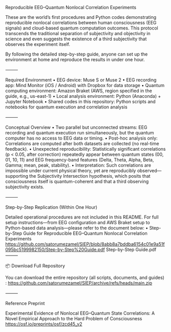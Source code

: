 Reproducible EEG–Quantum Nonlocal Correlation Experiments

These are the world’s first procedures and Python codes demonstrating reproducible nonlocal correlations between human consciousness (EEG signals) and cloud-based quantum computation outcomes.
This protocol transcends the traditional separation of subjectivity and objectivity in science and even suggests the existence of a third subjectivity that observes the experiment itself.

By following the detailed step-by-step guide, anyone can set up the environment at home and reproduce the results in under one hour.

⸻

Required Environment
	•	EEG device: Muse S or Muse 2
	•	EEG recording app: Mind Monitor (iOS / Android) with Dropbox for data storage
	•	Quantum computing environment: Amazon Braket (AWS, region specified in the guide, e.g., us-east-1)
	•	Local analysis environment: Python (Anaconda) + Jupyter Notebook
	•	Shared codes in this repository: Python scripts and notebooks for quantum execution and correlation analysis

⸻

Conceptual Overview
	•	Two parallel but unconnected streams: EEG recording and quantum execution run simultaneously, but the quantum computer has no access to EEG data or timing.
	•	Post-hoc analysis only: Correlations are computed after both datasets are collected (no real-time feedback).
	•	Unexpected reproducibility: Statistically significant correlations (p < 0.05, after correction) repeatedly appear between quantum states (00, 01, 10, 11) and EEG frequency-band features (Delta, Theta, Alpha, Beta, Gamma; mean, peak, stability).
	•	Interpretation: Such correlations are impossible under current physical theory, yet are reproducibly observed—supporting the Subjectivity Intersection hypothesis, which posits that consciousness itself is quantum-coherent and that a third observing subjectivity exists.

⸻

Step-by-Step Replication (Within One Hour)

Detailed operational procedures are not included in this README.
For full setup instructions—from EEG configuration and AWS Braket setup to Python-based data analysis—please refer to the document below:
	•	Step-by-Step Guide for Reproducible EEG–Quantum Nonlocal Correlation Experiments
	https://github.com/satorumezamel/SIEP/blob/8abb8a7bddba6154c01e9a51f095bc5199982150/Step-by-Step%20Guide.pdf
	Step-by-Step Guide.pdf
⸻

📦 Download Full Repository

You can download the entire repository (all scripts, documents, and guides) :
https://github.com/satorumezamel/SIEP/archive/refs/heads/main.zip

⸻

Reference Preprint

Experimental Evidence of Nonlocal EEG–Quantum State Correlations: A Novel Empirical Approach to the Hard Problem of Consciousness
https://osf.io/preprints/osf/zcd45_v2

